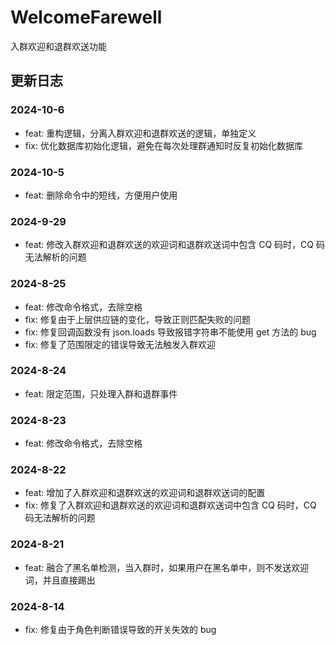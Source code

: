 # WelcomeFarewell

入群欢迎和退群欢送功能

## 更新日志

### 2024-10-6

- feat: 重构逻辑，分离入群欢迎和退群欢送的逻辑，单独定义
- fix: 优化数据库初始化逻辑，避免在每次处理群通知时反复初始化数据库

### 2024-10-5

- feat: 删除命令中的短线，方便用户使用

### 2024-9-29

- feat: 修改入群欢迎和退群欢送的欢迎词和退群欢送词中包含 CQ 码时，CQ 码无法解析的问题

### 2024-8-25

- feat: 修改命令格式，去除空格
- fix: 修复由于上层供应链的变化，导致正则匹配失败的问题
- fix: 修复回调函数没有 json.loads 导致报错字符串不能使用 get 方法的 bug
- fix: 修复了范围限定的错误导致无法触发入群欢迎

### 2024-8-24

- feat: 限定范围，只处理入群和退群事件

### 2024-8-23

- feat: 修改命令格式，去除空格

### 2024-8-22

- feat: 增加了入群欢迎和退群欢送的欢迎词和退群欢送词的配置
- fix: 修复了入群欢迎和退群欢送的欢迎词和退群欢送词中包含 CQ 码时，CQ 码无法解析的问题

### 2024-8-21

- feat: 融合了黑名单检测，当入群时，如果用户在黑名单中，则不发送欢迎词，并且直接踢出

### 2024-8-14

- fix: 修复由于角色判断错误导致的开关失效的 bug
